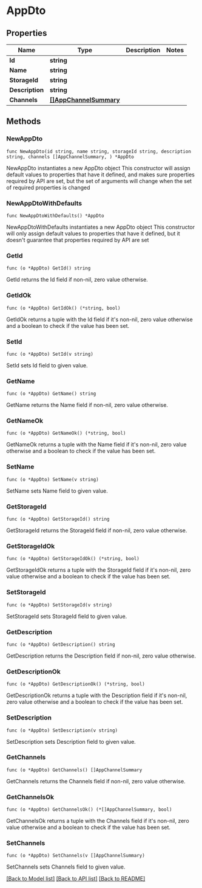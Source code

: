 # AppDto

## Properties

Name | Type | Description | Notes
------------ | ------------- | ------------- | -------------
**Id** | **string** |  | 
**Name** | **string** |  | 
**StorageId** | **string** |  | 
**Description** | **string** |  | 
**Channels** | [**[]AppChannelSummary**](AppChannelSummary.md) |  | 

## Methods

### NewAppDto

`func NewAppDto(id string, name string, storageId string, description string, channels []AppChannelSummary, ) *AppDto`

NewAppDto instantiates a new AppDto object
This constructor will assign default values to properties that have it defined,
and makes sure properties required by API are set, but the set of arguments
will change when the set of required properties is changed

### NewAppDtoWithDefaults

`func NewAppDtoWithDefaults() *AppDto`

NewAppDtoWithDefaults instantiates a new AppDto object
This constructor will only assign default values to properties that have it defined,
but it doesn't guarantee that properties required by API are set

### GetId

`func (o *AppDto) GetId() string`

GetId returns the Id field if non-nil, zero value otherwise.

### GetIdOk

`func (o *AppDto) GetIdOk() (*string, bool)`

GetIdOk returns a tuple with the Id field if it's non-nil, zero value otherwise
and a boolean to check if the value has been set.

### SetId

`func (o *AppDto) SetId(v string)`

SetId sets Id field to given value.


### GetName

`func (o *AppDto) GetName() string`

GetName returns the Name field if non-nil, zero value otherwise.

### GetNameOk

`func (o *AppDto) GetNameOk() (*string, bool)`

GetNameOk returns a tuple with the Name field if it's non-nil, zero value otherwise
and a boolean to check if the value has been set.

### SetName

`func (o *AppDto) SetName(v string)`

SetName sets Name field to given value.


### GetStorageId

`func (o *AppDto) GetStorageId() string`

GetStorageId returns the StorageId field if non-nil, zero value otherwise.

### GetStorageIdOk

`func (o *AppDto) GetStorageIdOk() (*string, bool)`

GetStorageIdOk returns a tuple with the StorageId field if it's non-nil, zero value otherwise
and a boolean to check if the value has been set.

### SetStorageId

`func (o *AppDto) SetStorageId(v string)`

SetStorageId sets StorageId field to given value.


### GetDescription

`func (o *AppDto) GetDescription() string`

GetDescription returns the Description field if non-nil, zero value otherwise.

### GetDescriptionOk

`func (o *AppDto) GetDescriptionOk() (*string, bool)`

GetDescriptionOk returns a tuple with the Description field if it's non-nil, zero value otherwise
and a boolean to check if the value has been set.

### SetDescription

`func (o *AppDto) SetDescription(v string)`

SetDescription sets Description field to given value.


### GetChannels

`func (o *AppDto) GetChannels() []AppChannelSummary`

GetChannels returns the Channels field if non-nil, zero value otherwise.

### GetChannelsOk

`func (o *AppDto) GetChannelsOk() (*[]AppChannelSummary, bool)`

GetChannelsOk returns a tuple with the Channels field if it's non-nil, zero value otherwise
and a boolean to check if the value has been set.

### SetChannels

`func (o *AppDto) SetChannels(v []AppChannelSummary)`

SetChannels sets Channels field to given value.



[[Back to Model list]](../README.md#documentation-for-models) [[Back to API list]](../README.md#documentation-for-api-endpoints) [[Back to README]](../README.md)


